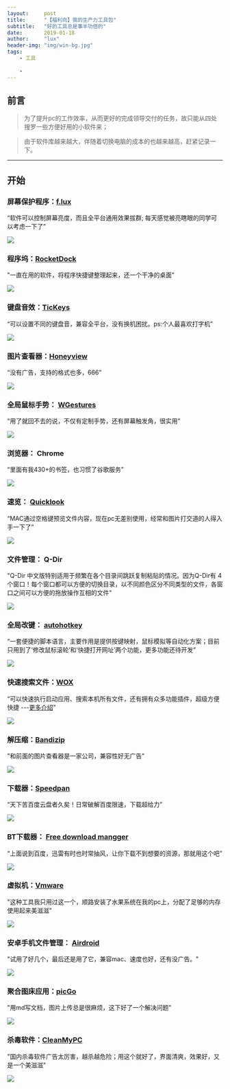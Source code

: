 ```yaml
---
layout:     post
title:      "【福利向】我的生产力工具包"
subtitle:   "好的工具总是事半功倍的"
date:       2019-01-18
author:     "lux"
header-img: "img/win-bg.jpg"
tags:
    - 工具
    
    - 
---
```



## 前言
>为了提升pc的工作效率，从而更好的完成领导交付的任务，故只能从四处搜罗一些方便好用的小软件来；

>由于软件库越来越大，伴随着切换电脑的成本的也越来越高，赶紧记录一下。







*** 
## 开始

### 屏幕保护程序：[f.lux](https://justgetflux.com/)
“软件可以控制屏幕亮度，而且全平台通用效果拔群; 每天感觉被亮瞎眼的同学可以考虑一下了”

![](https://ws1.sinaimg.cn/large/e66b0ffcly1fz9ouvdxl7j20pe0ib0xa.jpg)



### 程序坞：[RocketDock](https://rocketdock.en.softonic.com/)
"一直在用的软件，将程序快捷键整理起来，还一个干净的桌面"

![](https://ws1.sinaimg.cn/large/e66b0ffcly1fz9pkosxh8j211m0ltnpe.jpg)


###  键盘音效：[TicKeys](http://www.yingdev.com/projects/tickeys)
“可以设置不同的键盘音，兼容全平台，没有换机困扰。ps:个人最喜欢打字机”

![](https://ws1.sinaimg.cn/large/e66b0ffcly1fz9pmwpum4j20m80ad3za.jpg)


### 图片查看器：[Honeyview](https://cn.bandisoft.com/honeyview/)
“没有广告，支持的格式也多，666”

![](https://ws1.sinaimg.cn/large/e66b0ffcly1fz9pq29tbyj20n80hinns.jpg)


### 全局鼠标手势： [WGestures](http://www.yingdev.com/projects/wgestures)
“用了就回不去的说，不仅有定制手势，还有屏幕触发角，很实用”

![](https://ws1.sinaimg.cn/large/e66b0ffcly1fz9prjdb04g20a006yq7f.gif)


### 浏览器： Chrome
“里面有我430+的书签，也习惯了谷歌服务”

![](https://ws1.sinaimg.cn/large/e66b0ffcly1fzaqabnwanj20he0eq74g.jpg)

### 速览： [Quicklook](https://pooi.moe/QuickLook/)
“MAC通过空格键预览文件内容，现在pc无差别使用，经常和图片打交道的人得入手一下了”

![](https://ws1.sinaimg.cn/large/e66b0ffcly1fzaqibp3t3g20go08oe83.gif)

### 文件管理： Q-Dir
"Q-Dir 中文版特别适用于频繁在各个目录间跳跃复制粘贴的情况。因为Q-Dir有 4 个窗口！每个窗口都可以方便的切换目录，以不同颜色区分不同类型的文件，各窗口之间可以方便的拖放操作互相的文件"

![](https://ws1.sinaimg.cn/large/e66b0ffcly1fzar2iai7qj20zy0q4tys.jpg)

### 全局改键： [autohotkey](https://www.autohotkey.com/)
“一套便捷的脚本语言，主要作用是提供按键映射，鼠标模拟等自动化方案；目前只用到了‘修改鼠标滚轮’和‘快捷打开网址’两个功能，更多功能还待开发”

![](https://ws1.sinaimg.cn/large/e66b0ffcly1fzar985e5wj20p40fa1a6.jpg)

### 快速搜索文件：[WOX](http://www.wox.one/)
“可以快速执行启动应用、搜索本机所有文件，还有拥有众多功能插件，超级方便快捷 ---[更多介绍](http://doc.wox.one/zh/basic/)”

![](https://ws1.sinaimg.cn/large/e66b0ffcly1fzarqjisjij20v40czq6e.jpg)

### 解压缩：[Bandizip](https://www.bandisoft.com/bandizip/)
"和前面的图片查看器是一家公司，兼容性好无广告"

![](https://ws1.sinaimg.cn/large/e66b0ffcly1fzars08e21j20m80godgt.jpg)

### 下载器：[Speedpan](https://www.speedpan.com/)
“天下苦百度云盘者久矣！日常破解百度限速，下载超给力”

![](https://ws1.sinaimg.cn/large/e66b0ffcly1fzarvohrumj20sg0icaaw.jpg)

### BT下载器： [Free download mangger](https://www.freedownloadmanager.org/zh/)
“上面说到百度，迅雷有时也时常抽风，让你下载不到想要的资源，那就用这个吧”

![](https://ws1.sinaimg.cn/large/e66b0ffcly1fzarzezx1hj20df09cdgj.jpg)

### 虚拟机：[Vmware](http://www.dayanzai.me/vmware-player.html)
"这种工具我只用过这一个，顺路安装了水果系统在我的pc上，分配了足够的内存使用起来美滋滋"

![](https://ws1.sinaimg.cn/large/e66b0ffcly1fzas5rlvalj20io0gy46t.jpg)

### 安卓手机文件管理： [Airdroid](https://www.airdroid.com/zh-cn/)
"试用了好几个，最后还是用了它，兼容mac、速度也好，还有没广告。"

![](https://ws1.sinaimg.cn/large/e66b0ffcly1fzasc572xbj20qu0i97h4.jpg)

### 聚合图床应用：[picGo](https://molunerfinn.com/PicGo/)
"用md写文档，图片上传总是很麻烦，这下好了一个解决问题"

![](https://ws1.sinaimg.cn/large/e66b0ffcly1fzasgq28g9j20m50cjq8e.jpg)

### 杀毒软件：[CleanMyPC](http://www.dayanzai.me/cleanmypc.html)
"国内杀毒软件广告太厉害，越杀越危险；用这个就好了，界面清爽，效果好，又是一个美滋滋"

![](https://ws1.sinaimg.cn/large/e66b0ffcly1fzasi77uugj20tl0jsh3l.jpg)
